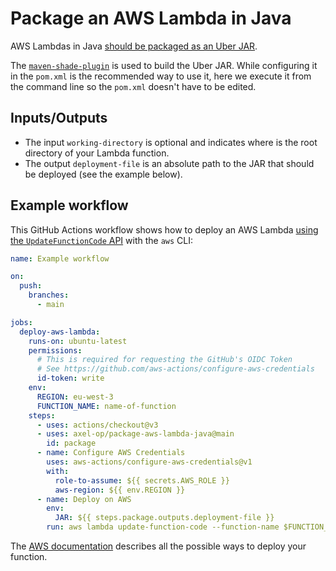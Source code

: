 # Package an AWS Lambda in Java

AWS Lambdas in Java [should be packaged as an Uber JAR](https://docs.aws.amazon.com/lambda/latest/dg/java-package.html#java-package-maven).

The [`maven-shade-plugin`](https://maven.apache.org/plugins/maven-shade-plugin) is used to build the Uber JAR. While configuring it in the `pom.xml` is the recommended way to use it, here we execute it from the command line so the `pom.xml` doesn't have to be edited.

## Inputs/Outputs

- The input `working-directory` is optional and indicates where is the root directory of your Lambda function.
- The output `deployment-file` is an absolute path to the JAR that should be deployed (see the example below).

## Example workflow

This GitHub Actions workflow shows how to deploy an AWS Lambda [using the `UpdateFunctionCode` API](https://docs.aws.amazon.com/lambda/latest/dg/API_UpdateFunctionCode.html) with the `aws` CLI:

```yml
name: Example workflow

on:
  push:
    branches:
      - main

jobs:
  deploy-aws-lambda:
    runs-on: ubuntu-latest
    permissions:
      # This is required for requesting the GitHub's OIDC Token
      # See https://github.com/aws-actions/configure-aws-credentials
      id-token: write
    env:
      REGION: eu-west-3
      FUNCTION_NAME: name-of-function
    steps:
      - uses: actions/checkout@v3
      - uses: axel-op/package-aws-lambda-java@main
        id: package
      - name: Configure AWS Credentials
        uses: aws-actions/configure-aws-credentials@v1
        with:
          role-to-assume: ${{ secrets.AWS_ROLE }}
          aws-region: ${{ env.REGION }}
      - name: Deploy on AWS
        env:
          JAR: ${{ steps.package.outputs.deployment-file }}
        run: aws lambda update-function-code --function-name $FUNCTION_NAME --zip-file "fileb://$JAR"
```

The [AWS documentation](https://docs.aws.amazon.com/lambda/latest/dg/lambda-java.html) describes all the possible ways to deploy your function.
